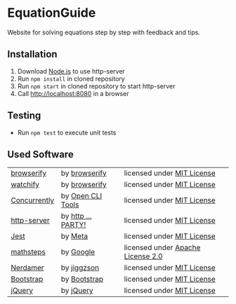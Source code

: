 # EquationGuide

Website for solving equations step by step with feedback and tips.

## Installation

1. Download [Node.js](https://nodejs.org/en/download/) to use http-server
2. Run `npm install` in cloned repository
3. Run `npm start` in cloned repository to start http-server
4. Call [http://localhost:8080](http://localhost:8080) in a browser

## Testing

- Run `npm test` to execute unit tests

## Used Software

<table>
  <tr>
    <td><a href="https://github.com/browserify/browserify">browserify</a></td>
    <td>by <a href="https://github.com/browserify">browserify</a></td>
    <td>licensed under <a href="https://github.com/browserify/browserify/blob/master/LICENSE">MIT License</a>
  </tr>
  <tr>
    <td><a href="https://github.com/browserify/watchify">watchify</a></td>
    <td>by <a href="https://github.com/browserify">browserify</a></td>
    <td>licensed under <a href="https://github.com/browserify/watchify/blob/master/LICENSE">MIT License</a>
  </tr>
  <tr>
    <td><a href="https://github.com/open-cli-tools/concurrently">Concurrently</a></td>
    <td>by <a href="https://github.com/open-cli-tools">Open CLI Tools</a></td>
    <td>licensed under <a href="https://github.com/open-cli-tools/concurrently/blob/master/LICENSE">MIT License</a>
  </tr>
  <tr>
    <td><a href="https://github.com/http-party/http-server">http-server</a></td>
    <td>by <a href="https://github.com/http-party">http ... PARTY!</a></td>
    <td>licensed under <a href="https://github.com/http-party/http-server/blob/master/LICENSE">MIT License</a>
  </tr>
  <tr>
    <td><a href="https://github.com/facebook/jest">Jest</a></td>
    <td>by <a href="https://github.com/facebook">Meta</a></td>
    <td>licensed under <a href="https://github.com/facebook/jest/blob/main/LICENSE">MIT License</a>
  </tr>
  <tr>
    <td><a href="https://github.com/google/mathsteps">mathsteps</a></td>
    <td>by <a href="https://github.com/google">Google</a></td>
    <td>licensed under <a href="https://github.com/google/mathsteps/blob/master/LICENSE">Apache License 2.0</a>
  </tr>
  <tr>
    <td><a href="https://github.com/jiggzson/nerdamer">Nerdamer</a></td>
    <td>by <a href="https://github.com/jiggzson">jiggzson</a></td>
    <td>licensed under <a href="https://github.com/jiggzson/nerdamer/blob/master/license.txt">MIT License</a>
  </tr>
  <tr>
    <td><a href="https://github.com/twbs/bootstrap">Bootstrap</a></td>
    <td>by <a href="https://github.com/twbs">Bootstrap</a></td>
    <td>licensed under <a href="https://github.com/twbs/bootstrap/blob/main/LICENSE">MIT License</a>
  </tr>
  <tr>
    <td><a href="https://github.com/jquery/jquery">jQuery</a></td>
    <td>by <a href="https://github.com/jquery">jQuery</a></td>
    <td>licensed under <a href="https://github.com/jquery/jquery/blob/main/LICENSE.txt">MIT License</a>
  </tr>
</table>
